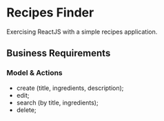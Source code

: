 # Recipes Finder

Exercising ReactJS with a simple recipes application.

## Business Requirements
### Model & Actions
* create (title, ingredients, description);
* edit;
* search (by title, ingredients);
* delete;